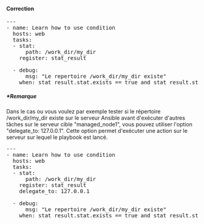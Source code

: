 #### Correction

<pre class="file">
---
- name: Learn how to use condition
  hosts: web
  tasks:
  - stat:
      path: /work_dir/my_dir
    register: stat_result

  - debug:
      msg: "Le repertoire /work_dir/my_dir existe"
    when: stat_result.stat.exists == true and stat_result.stat.isdir == true
</pre>


##### *Remarque

Dans le cas ou vous voulez par exemple tester si le répertoire /work_dir/my_dir existe sur le serveur Ansible avant d'exécuter d'autres tâches sur le serveur cible "managed_node1", vous pouvez utiliser l'option "delegate_to: 127.0.0.1". Cette option permet d'exécuter une action sur le serveur sur lequel le playbook est lancé.

<pre class="file">
---
- name: Learn how to use condition
  hosts: web
  tasks:
  - stat:
      path: /work_dir/my_dir
    register: stat_result
    delegate_to: 127.0.0.1

  - debug:
      msg: "Le repertoire /work_dir/my_dir existe"
    when: stat_result.stat.exists == true and stat_result.stat.isdir == true
</pre>
